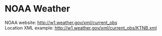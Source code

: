 NOAA Weather
============

NOAA website: http://w1.weather.gov/xml/current_obs  
Location XML example: http://w1.weather.gov/xml/current_obs/KTNB.xml
